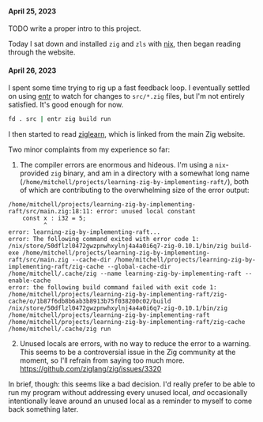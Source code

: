 #### April 25, 2023

TODO write a proper intro to this project.

Today I sat down and installed `zig` and `zls` with [nix](./flake.nix), then began reading through the website.

#### April 26, 2023

I spent some time trying to rig up a fast feedback loop. I eventually settled on using
[entr](https://eradman.com/entrproject/) to watch for changes to `src/*.zig` files, but I'm not entirely satisfied.
It's good enough for now.

```bash
fd . src | entr zig build run
```

I then started to read [ziglearn](https://ziglearn.org/), which is linked from the main Zig website.

Two minor complaints from my experience so far:

1. The compiler errors are enormous and hideous. I'm using a `nix`-provided `zig` binary, and am in a directory
with a somewhat long name (`/home/mitchell/projects/learning-zig-by-implementing-raft/`), both of which are
contributing to the overwhelming size of the error output:

  ```
  /home/mitchell/projects/learning-zig-by-implementing-raft/src/main.zig:18:11: error: unused local constant
      const x : i32 = 5;
            ^
  error: learning-zig-by-implementing-raft...
  error: The following command exited with error code 1:
  /nix/store/50dflzl0472gwzpnwhxylnj4a4a0i6q7-zig-0.10.1/bin/zig build-exe /home/mitchell/projects/learning-zig-by-implementing-raft/src/main.zig --cache-dir /home/mitchell/projects/learning-zig-by-implementing-raft/zig-cache --global-cache-dir /home/mitchell/.cache/zig --name learning-zig-by-implementing-raft --enable-cache
  error: the following build command failed with exit code 1:
  /home/mitchell/projects/learning-zig-by-implementing-raft/zig-cache/o/1b87f6db8b6ab3b8913b75f038200c02/build /nix/store/50dflzl0472gwzpnwhxylnj4a4a0i6q7-zig-0.10.1/bin/zig /home/mitchell/projects/learning-zig-by-implementing-raft /home/mitchell/projects/learning-zig-by-implementing-raft/zig-cache /home/mitchell/.cache/zig run
  ```

2. Unused locals are errors, with no way to reduce the error to a warning. This seems to be a controversial issue in
the Zig community at the moment, so I'll refrain from saying too much more. https://github.com/ziglang/zig/issues/3320

  In brief, though: this seems like a bad decision. I'd really prefer to be able to run my program without addressing
  every unused local, _and_ occasionally intentionally leave around an unused local as a reminder to myself to come
  back something later.
